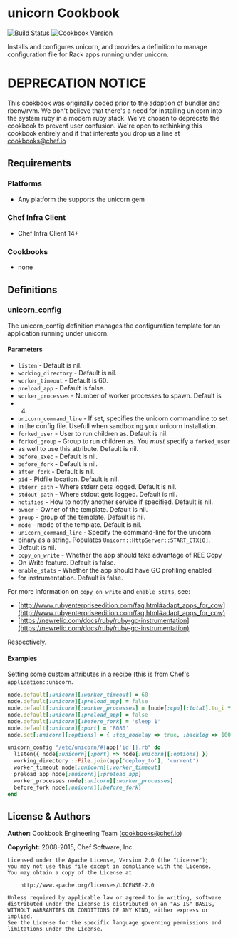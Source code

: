 # unicorn Cookbook
[![Build Status](https://travis-ci.org/chef-cookbooks/unicorn.svg?branch=master)](https://travis-ci.org/chef-cookbooks/unicorn) [![Cookbook Version](https://img.shields.io/cookbook/v/unicorn.svg)](https://supermarket.chef.io/cookbooks/unicorn)

Installs and configures unicorn, and provides a definition to manage configuration file for Rack apps running under unicorn.

# DEPRECATION NOTICE

This cookbook was originally coded prior to the adoption of bundler and rbenv/rvm. We don't believe that there's a need for installing unicorn into the system ruby in a modern ruby stack. We've chosen to deprecate the cookbook to prevent user confusion. We're open to rethinking this cookbook entirely and if that interests you drop us a line at cookbooks@chef.io

## Requirements

### Platforms

- Any platform the supports the unicorn gem

### Chef Infra Client 

- Chef Infra Client 14+

### Cookbooks

- none

## Definitions

### unicorn\_config

The unicorn_config definition manages the configuration template for an application running under unicorn.

#### Parameters

- `listen` - Default is nil.
- `working_directory` - Default is nil.
- `worker_timeout` - Default is 60.
- `preload_app` - Default is false.
- `worker_processes` - Number of worker processes to spawn. Default is
- 4.
- `unicorn_command_line` - If set, specifies the unicorn commandline to set
- in the config file.  Usefull when sandboxing your unicorn installation.
- `forked_user` - User to run children as. Default is nil.
- `forked_group` - Group to run children as. You _must_ specify a `forked_user`
- as well to use this attribute. Default is nil.
- `before_exec` - Default is nil.
- `before_fork` - Default is nil.
- `after_fork` - Default is nil.
- `pid` - Pidfile location. Default is nil.
- `stderr_path` - Where stderr gets logged. Default is nil.
- `stdout_path` - Where stdout gets logged. Default is nil.
- `notifies` - How to notify another service if specified. Default is nil.
- `owner` - Owner of the template. Default is nil.
- `group` - group of the template. Default is nil.
- `mode` - mode of the template. Default is nil.
- `unicorn_command_line` - Specify the command-line for the unicorn
- binary as a string. Populates `Unicorn::HttpServer::START_CTX[0]`.
- Default is nil.
- `copy_on_write` - Whether the app should take advantage of REE Copy
- On Write feature. Default is false.
- `enable_stats` - Whether the app should have GC profiling enabled
- for instrumentation. Default is false.

For more information on `copy_on_write` and `enable_stats`, see:
- [http://www.rubyenterpriseedition.com/faq.html#adapt_apps_for_cow](http://www.rubyenterpriseedition.com/faq.html#adapt_apps_for_cow)
- [https://newrelic.com/docs/ruby/ruby-gc-instrumentation](https://newrelic.com/docs/ruby/ruby-gc-instrumentation)

Respectively.

#### Examples

Setting some custom attributes in a recipe (this is from Chef's `application::unicorn`.

```ruby
node.default[:unicorn][:worker_timeout] = 60
node.default[:unicorn][:preload_app] = false
node.default[:unicorn][:worker_processes] = [node[:cpu][:total].to_i * 4, 8].min
node.default[:unicorn][:preload_app] = false
node.default[:unicorn][:before_fork] = 'sleep 1'
node.default[:unicorn][:port] = '8080'
node.set[:unicorn][:options] = { :tcp_nodelay => true, :backlog => 100 }

unicorn_config "/etc/unicorn/#{app['id']}.rb" do
  listen({ node[:unicorn][:port] => node[:unicorn][:options] })
  working_directory ::File.join(app['deploy_to'], 'current')
  worker_timeout node[:unicorn][:worker_timeout]
  preload_app node[:unicorn][:preload_app]
  worker_processes node[:unicorn][:worker_processes]
  before_fork node[:unicorn][:before_fork]
end
```

## License & Authors

**Author:** Cookbook Engineering Team ([cookbooks@chef.io](mailto:cookbooks@chef.io))

**Copyright:** 2008-2015, Chef Software, Inc.

```
Licensed under the Apache License, Version 2.0 (the "License");
you may not use this file except in compliance with the License.
You may obtain a copy of the License at

    http://www.apache.org/licenses/LICENSE-2.0

Unless required by applicable law or agreed to in writing, software
distributed under the License is distributed on an "AS IS" BASIS,
WITHOUT WARRANTIES OR CONDITIONS OF ANY KIND, either express or implied.
See the License for the specific language governing permissions and
limitations under the License.
```
